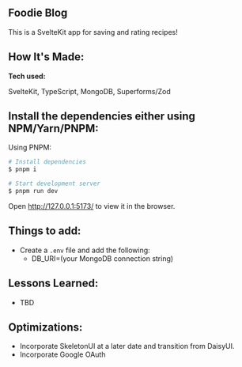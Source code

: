 ## Foodie Blog

<p>This is a SvelteKit app for saving and rating recipes!</p>

## How It's Made:

**Tech used:**

SvelteKit, TypeScript, MongoDB, Superforms/Zod

## Install the dependencies either using NPM/Yarn/PNPM:

Using PNPM:

```bash
# Install dependencies
$ pnpm i

# Start development server
$ pnpm run dev
```

Open http://127.0.0.1:5173/ to view it in the browser.

## Things to add:

- Create a `.env` file and add the following:
  - DB_URI=(your MongoDB connection string)

## Lessons Learned:

- TBD

## Optimizations:

- Incorporate SkeletonUI at a later date and transition from DaisyUI.
- Incorporate Google OAuth
